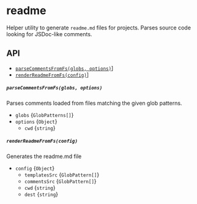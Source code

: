 # readme

Helper utility to generate `readme.md` files for projects.
Parses source code looking for JSDoc-like comments.

## API

- [`parseCommentsFromFs(globs, options)`](#parsecommentsfromfsglobs-options)]
- [`renderReadmeFromFs(config)`](#renderreadmefromfsconfig)]

##### `parseCommentsFromFs(globs, options)`

Parses comments loaded from files matching the given
glob patterns.

- `globs` {`GlobPatterns[]`}
- `options` {`Object`}
  - `cwd` {`string`}

##### `renderReadmeFromFs(config)`

Generates the readme.md file

- `config` {`Object`}
  - `templatesSrc` {`GlobPattern[]`}
  - `commentsSrc` {`GlobPattern[]`}
  - `cwd` {`string`}
  - `dest` {`string`}
